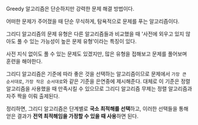 Greedy 알고리즘은 단순하지만 강력한 문제 해결 방법이다.

어떠한 문제가 주어졌을 때 단순 무식하게, 탐욕적으로 문제를 푸는 알고리즘이다.

그리디 알고리즘의 문제 유형은 다른 알고리즘들과 비교했을 때 '사전에 외우고 있지 않아도 풀 수 있는 가능성이 높은 문제 유형'이라는 특징이 있다.

사전 지식 없이도 풀 수 있는 문제도 있겠지만, 많은 유형을 접해보고 문제를 풀어보며 훈련을 해야한다. 

그리디 알고리즘은 기준에 따라 좋은 것을 선택하는 알고리즘이므로 문제에서 `가장 큰 순서대로`, `가장 작은 순서대로`와 같은 기준을 은연중에 제시해준다. 대체로 이 기준은 정렬 알고리즘을 사용했을 때 만족시킬 수 있으므로 그리디 알고리즘 무제는 정렬 알고리즘과 자주 짝을 이뤄 출제된다.

정리하면, 그리디 알고리즘은 단계별로 **국소 최적해를 선택**하고, 이러한 선택들을 통해 얻은 결과가 **전역 최적해임을 가정할 수 있을 때 사용**하면 된다.